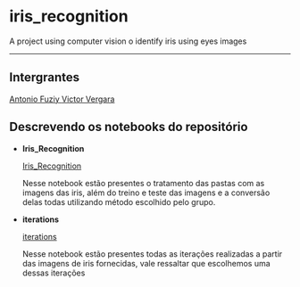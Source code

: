 # iris_recognition
A project using computer vision o identify iris using eyes images

___
## Intergrantes

<a href="https://github.com/AntonioFuziy">
  Antonio Fuziy
</a>

<a href="https://github.com/VergaraC">
  Victor Vergara
</a>

## Descrevendo os notebooks do repositório

- **Iris_Recognition**

  <a href="https://github.com/AntonioFuziy/iris_recognition/blob/main/Iris_Recognition.ipynb">
    Iris_Recognition
  </a>

  Nesse notebook estão presentes o tratamento das pastas com as imagens das iris, além do treino e teste das imagens e a conversão delas todas utilizando método escolhido pelo grupo. 

- **iterations**

  <a href="https://github.com/AntonioFuziy/iris_recognition/blob/main/iterations.ipynb">
    iterations
  </a>

  Nesse notebook estão presentes todas as iterações realizadas a partir das imagens de iris fornecidas, vale ressaltar que escolhemos uma dessas iterações